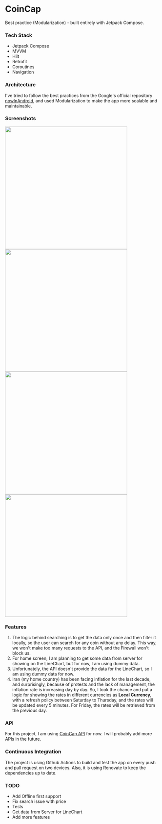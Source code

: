 # CoinCap

Best practice (Modularization) - built entirely with Jetpack Compose.

### Tech Stack

- Jetpack Compose
- MVVM
- Hilt
- Retrofit
- Coroutines
- Navigation

### Architecture

I've tried to follow the best practices from the Google's official
repository [nowInAndroid](https://github.com/android/nowinandroid), and used Modularization to make
the app more scalable and maintainable.

### Screenshots

<p>
<img src="https://i.imgur.com/2O20IGa.png" height="400" />
<img src="https://i.imgur.com/8mcrfij.png" height="400" />
<img src="https://i.imgur.com/59Kj14a.png" height="400" />
<img src="https://i.imgur.com/J7aMJr2.png" height="400" />
</p>

### Features

1. The logic behind searching is to get the data only once and then filter it locally, so the user
   can search for any coin without any delay. This way, we won't make too many requests to the API,
   and the Firewall won't block us.
2. For home screen, I am planning to get some data from server for showing on the LineChart, but for
   now, I am using dummy data.
3. Unfortunately, the API doesn't provide the data for the LineChart, so I am using dummy data for
   now.
4. Iran (my home country) has been facing inflation for the last decade, and surprisingly, because
   of protests and the lack of management, the inflation rate is increasing day by day. So, I took
   the chance and put a logic for showing the rates in different currencies as **Local Currency**,
   with a refresh policy between Saturday to Thursday, and the rates will be updated every 5
   minutes. For Friday, the rates will be retrieved from the previous day.

### API

For this project, I am
using [CoinCap API](https://docs.coincap.io/#ee30bea9-bb6b-469d-958a-d3e35d442d7a) for now. I will
probably add more APIs in the future.

### Continuous Integration

The project is using Github Actions to build and test the app on every push and pull request on two
devices. Also, it is using Renovate to keep the dependencies up to date.

### TODO

- Add Offline first support
- Fix search issue with price
- Tests
- Get data from Server for LineChart
- Add more features
